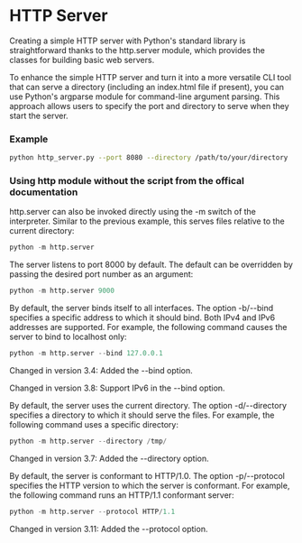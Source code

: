 # HTTP Server 

Creating a simple HTTP server with Python's standard library is straightforward thanks to the http.server module, which provides the classes for building basic web servers.

To enhance the simple HTTP server and turn it into a more versatile CLI tool that can serve a directory (including an index.html file if present), you can use Python's argparse module for command-line argument parsing. This approach allows users to specify the port and directory to serve when they start the server.

### Example

```bash
python http_server.py --port 8080 --directory /path/to/your/directory
```

### Using http module without the script from the offical documentation

http.server can also be invoked directly using the -m switch of the interpreter. Similar to the previous example, this serves files relative to the current directory:

```python 
python -m http.server
```

The server listens to port 8000 by default. The default can be overridden by passing the desired port number as an argument:

```python
python -m http.server 9000
```

By default, the server binds itself to all interfaces. The option -b/--bind specifies a specific address to which it should bind. Both IPv4 and IPv6 addresses are supported. For example, the following command causes the server to bind to localhost only:

```python
python -m http.server --bind 127.0.0.1
```

Changed in version 3.4: Added the --bind option.

Changed in version 3.8: Support IPv6 in the --bind option.

By default, the server uses the current directory. The option -d/--directory specifies a directory to which it should serve the files. For example, the following command uses a specific directory:

```python
python -m http.server --directory /tmp/
```

Changed in version 3.7: Added the --directory option.

By default, the server is conformant to HTTP/1.0. The option -p/--protocol specifies the HTTP version to which the server is conformant. For example, the following command runs an HTTP/1.1 conformant server:

```python
python -m http.server --protocol HTTP/1.1
```

Changed in version 3.11: Added the --protocol option.



